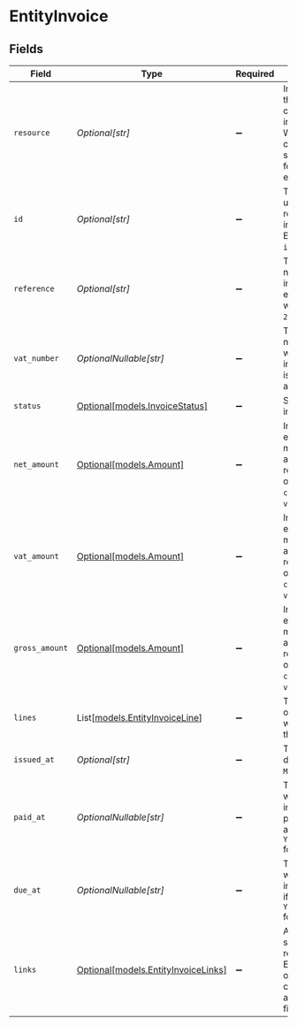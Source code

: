 # EntityInvoice


## Fields

| Field                                                                                                               | Type                                                                                                                | Required                                                                                                            | Description                                                                                                         | Example                                                                                                             |
| ------------------------------------------------------------------------------------------------------------------- | ------------------------------------------------------------------------------------------------------------------- | ------------------------------------------------------------------------------------------------------------------- | ------------------------------------------------------------------------------------------------------------------- | ------------------------------------------------------------------------------------------------------------------- |
| `resource`                                                                                                          | *Optional[str]*                                                                                                     | :heavy_minus_sign:                                                                                                  | Indicates that the response contains an invoice object.<br/>Will always contain the string `invoice` for this endpoint. | invoice                                                                                                             |
| `id`                                                                                                                | *Optional[str]*                                                                                                     | :heavy_minus_sign:                                                                                                  | The identifier uniquely referring to this invoice. Example: `inv_FrvewDA3Pr`.                                       |                                                                                                                     |
| `reference`                                                                                                         | *Optional[str]*                                                                                                     | :heavy_minus_sign:                                                                                                  | The reference number of the invoice. An example value would be: `2024.10000`.                                       |                                                                                                                     |
| `vat_number`                                                                                                        | *OptionalNullable[str]*                                                                                             | :heavy_minus_sign:                                                                                                  | The VAT number to which the invoice was issued to, if applicable.                                                   |                                                                                                                     |
| `status`                                                                                                            | [Optional[models.InvoiceStatus]](../models/invoicestatus.md)                                                        | :heavy_minus_sign:                                                                                                  | Status of the invoice.                                                                                              |                                                                                                                     |
| `net_amount`                                                                                                        | [Optional[models.Amount]](../models/amount.md)                                                                      | :heavy_minus_sign:                                                                                                  | In v2 endpoints, monetary amounts are represented as objects with a `currency` and `value` field.                   |                                                                                                                     |
| `vat_amount`                                                                                                        | [Optional[models.Amount]](../models/amount.md)                                                                      | :heavy_minus_sign:                                                                                                  | In v2 endpoints, monetary amounts are represented as objects with a `currency` and `value` field.                   |                                                                                                                     |
| `gross_amount`                                                                                                      | [Optional[models.Amount]](../models/amount.md)                                                                      | :heavy_minus_sign:                                                                                                  | In v2 endpoints, monetary amounts are represented as objects with a `currency` and `value` field.                   |                                                                                                                     |
| `lines`                                                                                                             | List[[models.EntityInvoiceLine](../models/entityinvoiceline.md)]                                                    | :heavy_minus_sign:                                                                                                  | The collection of products which make up the invoice.                                                               |                                                                                                                     |
| `issued_at`                                                                                                         | *Optional[str]*                                                                                                     | :heavy_minus_sign:                                                                                                  | The invoice date in `YYYY-MM-DD` format.                                                                            |                                                                                                                     |
| `paid_at`                                                                                                           | *OptionalNullable[str]*                                                                                             | :heavy_minus_sign:                                                                                                  | The date on which the invoice was paid, if applicable, in `YYYY-MM-DD` format.                                      |                                                                                                                     |
| `due_at`                                                                                                            | *OptionalNullable[str]*                                                                                             | :heavy_minus_sign:                                                                                                  | The date on which the invoice is due, if applicable, in `YYYY-MM-DD` format.                                        |                                                                                                                     |
| `links`                                                                                                             | [Optional[models.EntityInvoiceLinks]](../models/entityinvoicelinks.md)                                              | :heavy_minus_sign:                                                                                                  | An object with several relevant URLs. Every URL object will contain an `href` and a `type` field.                   |                                                                                                                     |